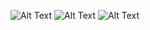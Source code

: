 ![Alt Text](https://github.com/ShraddhaG16/Northeastern-Projects/tree/master/Predictive%20Analytics/images/A1.1.png)
![Alt Text](https://github.com/ShraddhaG16/Northeastern-Projects/tree/master/Predictive%20Analytics/images/A1.2.png)
![Alt Text](https://github.com/ShraddhaG16/Northeastern-Projects/tree/master/Predictive%20Analytics/images/A1.3.png)


